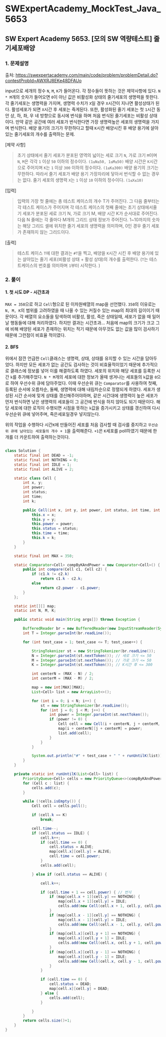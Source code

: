 # SWExpertAcademy_MockTest_Java_5653

## SW Expert Academy  5653. [모의 SW 역량테스트] 줄기세포배양

### 1. 문제설명

출처: https://swexpertacademy.com/main/code/problem/problemDetail.do?contestProbId=AWXRJ8EKe48DFAUo

input으로 세개의 정수 `N`, `M`, `K`가 들어온다. 각 정수들이 뜻하는 것은 제약사항에 있다. `N * M`개의 숫자가 들어오면 `0`이 아닌 값은 비활성화 상태의 줄기세포의 생명력을 뜻한다. 각 줄기세포는 생명력을 가지며, 생명력 수치가 `X`일 경우 `X`시간이 지나면 활성상태가 된다. 활성세포가 되면 `X`시간 후 세포는 죽게된다. 또한, 활성화된 줄기 세포는 첫 `1`시간 동안 상, 하, 좌, 우 네 방향으로 동시에 번식을 하며 처음 번식된 줄기세포는 비활성 상태이다. 만약 같은 공간에 여러 세포가 번식한다면 가장 생명력높은 세포의 생명력을 가지며 번식한다. 배양 용기의 크기가 무한하다고 할때 `K`시칸 배양시킨 후 배양 용기에 살아있는 줄기세포의 개수를 출력하는 문제.

[제약 사항]

> 초기 상태에서 줄기 세포가 분포된 영역의 넓이는 세로 크기 `N`, 가로 크기 `M`이며 `N`, `M`은 각각 `1` 이상 `50` 이하의 정수이다. `(1≤N≤50, 1≤M≤50)`
> 배양 시간은 `K`시간으로 주어지며 `K`는 `1` 이상 `300` 이하의 정수이다. `(1≤K≤300)`
> 배양 용기의 크기는 무한하다. 따라서 줄기 세포가 배양 용기 가장자리에 닿아서 번식할 수 없는 경우는 없다.
> 줄기 세포의 생명력 `X`는 `1` 이상 `10` 이하의 정수이다. `(1≤X≤10)`
 

[입력]
 
> 입력의 가장 첫 줄에는 총 테스트 케이스의 개수 T가 주어진다.
> 그 다음 줄부터는 각 테스트 케이스가 주어지며
> 각 테스트 케이스의 첫째 줄에는 초기 상태에서줄기 세포가 분포된 세로 크기 N, 가로 크기 M, 배양 시간 K가 순서대로 주어진다.
> 다음 N 줄에는 각 줄마다 M개의 그리드 상태 정보가 주어진다.
> 1~10까지의 숫자는 해당 그리드 셀에 위치한 줄기 세포의 생명력을 의미하며,
> 0인 경우 줄기 세포가 존재하지 않는 그리드이다.

[출력]

> 테스트 케이스 `T`에 대한 결과는 `#T`을 찍고,
> 배양을 `K`시간 시킨 후 배양 용기에 있는 살아있는 줄기 세포(비활성 상태 + 활성 상태)의 개수를 출력한다. (`T`는 테스트케이스의 번호를 의미하며 `1`부터 시작한다. )



### 2. 풀이

#### 1. 첫 시도 DP - 시간초과

`MAX = 350`으로 하고 `Cell`형으로 된 이차원배열의 map을 선언했다. `350`의 이유로는 `N, M, K`의 범위를 고려하였을 때 나올 수 있는 커질수 있는 map의 최대의 길이이기 때문이다. 각 배열의 요소들을 탐색하여 비활성, 활성, 죽은 상태일때, 세포가 없을 때 일어날 행동들에 대해 처리하였다. 하지만 결과는 시간초과... 처음에 map의 크기가 크고 그에 비해 배양된 세포가 존재하는 위치는 적기 때문에 아무것도 없는 값을 많이 검사하기 때문에 그런점이 비효율 적이였다.

#### 2. BFS

위에서 잠깐 언급한 `Cell`클래스는 생명력, 상태, 상태를 유지할 수 있는 시간을 담아두었다. 하지만 모든 세포가 없는 공간도 검사하는 것이 비효율적이었기 때문에 추가적으로 클래스에 정보를 넣어 이를 해결하도록 하였다. 세포의 위치와 해당 세포를 등록한 시간 `k`를 추가해주었다. `N * M`개의 세포에 대한 정보가 올때 생겨나는 세포들의 `k`값을 `0`으로 하여 우선수위 큐에 담아주었다. 이때 우선순위 큐는 `Comparator`를 사용하여 첫째, 등록된 순서에 오름차순, 둘째, 생명력에 대해 내림차순으로 정렬되게 하였다. 세포가 생성된 시간 순서에 맞게 상태를 갱신해주어야하며, 같은 시간대에 생명력이 높은 세포가 먼저 번식하면 낮은 생명력의 세포들이 그 공간에 번식을 하지 않아도 되기 때문이다. 해당 세포에 대한 로직이 수행되면 시점을 뜻하는 `k`값을 증가시키고 상태를 갱신하여 다시 우선순위 큐에 넣어주며, 죽은세포일경우 넣지않는다.

위의 작업을 수행하다 시간`K`에 만들어진 세포를 처음 검사할 때 검사를 중지하고 `우선순위 큐에 남아있는 세포들의 개수 + 1`을 출력해준다. `+1`은 `K`세포를 poll하였기 때문에 한개를 더 카운트하여 출력하는것이다.


```java

class Solution {
	static final int DEAD = -1;
	static final int NOTHING = 0;
	static final int IDLE = 1;
	static final int ALIVE = 2;

	static class Cell {
		int x, y;
		int power;
		int status;
		int time;
		int k;

		public Cell(int x, int y, int power, int status, int time, int k) {
			this.x = x;
			this.y = y;
			this.power = power;
			this.status = status;
			this.time = time;
			this.k = k;
		}
	}

	static final int MAX = 350;

	static Comparator<Cell> compByKAndPower = new Comparator<Cell>() {
		public int compare(Cell c1, Cell c2) {
			if (c1.k != c2.k)
				return c1.k - c2.k;
			else
				return c2.power - c1.power;
		}
	};

	static int[][] map;
	static int N, M, K;

	public static void main(String args[]) throws Exception {

		BufferedReader br = new BufferedReader(new InputStreamReader(System.in));
		int T = Integer.parseInt(br.readLine());

		for (int test_case = 1; test_case <= T; test_case++) {

			StringTokenizer st = new StringTokenizer(br.readLine());
			N = Integer.parseInt(st.nextToken()); // 세로 크기 <= 50
			M = Integer.parseInt(st.nextToken()); // 가로 크기 <= 50
			K = Integer.parseInt(st.nextToken()); // K시간 후 <= 300

			int centerN = (MAX - N) / 2;
			int centerM = (MAX - M) / 2;

			map = new int[MAX][MAX];
			List<Cell> list = new ArrayList<>();

			for (int i = 0; i < N; i++) {
				st = new StringTokenizer(br.readLine());
				for (int j = 0; j < M; j++) {
					int power = Integer.parseInt(st.nextToken());
					if (power != 0) {
						Cell cell = new Cell(i + centerN, j + centerM, power, IDLE, power, 0);
						map[i + centerN][j + centerM] = power;
						list.add(cell);
					}
				}
			}

			System.out.println("#" + test_case + " " + runUntilK(list));
		}
	}

	private static int runUntilK(List<Cell> list) {
		PriorityQueue<Cell> cells = new PriorityQueue<>(compByKAndPower);
		for (Cell c : list) {
			cells.add(c);
		}

		while (!cells.isEmpty()) {
			Cell cell = cells.poll();

			if (cell.k == K)
				break;

			cell.time--;
			if (cell.status == IDLE) {
				cell.k++;
				if (cell.time == 0) {
					cell.status = ALIVE;
					map[cell.x][cell.y] = ALIVE;
					cell.time = cell.power;
				}
				cells.add(cell);

			} else if (cell.status == ALIVE) {

				cell.k++;

				if (cell.time + 1 == cell.power) { // 번식
					if (map[cell.x + 1][cell.y] == NOTHING) {
						map[cell.x + 1][cell.y] = IDLE;
						cells.add(new Cell(cell.x + 1, cell.y, cell.power, IDLE, cell.power, cell.k));
					}
					if (map[cell.x - 1][cell.y] == NOTHING) {
						map[cell.x - 1][cell.y] = IDLE;
						cells.add(new Cell(cell.x - 1, cell.y, cell.power, IDLE, cell.power, cell.k));
					}
					if (map[cell.x][cell.y + 1] == NOTHING) {
						map[cell.x][cell.y + 1] = IDLE;
						cells.add(new Cell(cell.x, cell.y + 1, cell.power, IDLE, cell.power, cell.k));
					}
					if (map[cell.x][cell.y - 1] == NOTHING) {
						map[cell.x][cell.y - 1] = IDLE;
						cells.add(new Cell(cell.x, cell.y - 1, cell.power, IDLE, cell.power, cell.k));
					}
				}

				if (cell.time == 0) {
					cell.status = DEAD;
					map[cell.x][cell.y] = DEAD;
				} else {
					cells.add(cell);
				}

			}
		}
		return cells.size()+1;
	}
}

```
